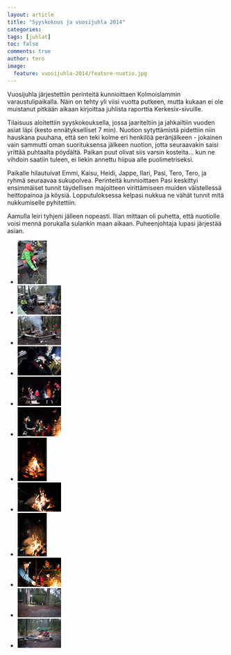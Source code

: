 ```yaml
---
layout: article
title: "Syyskokous ja vuosijuhla 2014"
categories:
tags: [juhlat]
toc: false
comments: true
author: tero
image:
  feature: vuosijuhla-2014/feature-nuotio.jpg
---
```


Vuosijuhla järjestettiin perinteitä kunnioittaen Kolmoislammin varaustulipaikalla. Näin on tehty yli viisi vuotta putkeen, mutta kukaan ei ole muistanut pitkään aikaan kirjoittaa juhlista raporttia Kerkesix-sivuille.

Tilaisuus aloitettiin syyskokouksella, jossa jaariteltiin ja jahkailtiin vuoden asiat läpi (kesto ennätykselliset 7 min). Nuotion sytyttämistä pidettiin niin hauskana puuhana, että sen teki kolme eri henkilöä peränjälkeen - jokainen vain sammutti oman suorituksensa jälkeen nuotion, jotta seuraavakin saisi yrittää puhtaalta pöydältä. Paikan puut olivat siis varsin kosteita... kun ne vihdoin saatiin tuleen, ei liekin annettu hiipua alle puolimetriseksi.

Paikalle hilautuivat Emmi, Kaisu, Heidi, Jappe, Ilari, Pasi, Tero, Tero, ja ryhmä seuraavaa sukupolvea. Perinteitä kunnioittaen Pasi keskittyi ensimmäiset tunnit täydellisen majoitteen virittämiseen muiden väistellessä heittopainoa ja köysiä. Lopputuloksessa kelpasi nukkua ne vähät tunnit mitä nukkumiselle pyhitettiin.

Aamulla leiri tyhjeni jälleen nopeasti. Illan mittaan oli puhetta, että nuotiolle voisi mennä porukalla sulankin maan aikaan. Puheenjohtaja lupasi järjestää asian.

<div class="th-grid image-gallery" markdown="1">

- [![](/images/vuosijuhla-2014/thumbnails/vuosijuhla-2014-1.jpg)](/images/vuosijuhla-2014/vuosijuhla-2014-1.jpg)
- [![](/images/vuosijuhla-2014/thumbnails/vuosijuhla-2014-2.jpg)](/images/vuosijuhla-2014/vuosijuhla-2014-2.jpg)
- [![](/images/vuosijuhla-2014/thumbnails/vuosijuhla-2014-3.jpg)](/images/vuosijuhla-2014/vuosijuhla-2014-3.jpg)
- [![](/images/vuosijuhla-2014/thumbnails/vuosijuhla-2014-4.jpg)](/images/vuosijuhla-2014/vuosijuhla-2014-4.jpg)
- [![](/images/vuosijuhla-2014/thumbnails/vuosijuhla-2014-5.jpg)](/images/vuosijuhla-2014/vuosijuhla-2014-5.jpg)
- [![](/images/vuosijuhla-2014/thumbnails/vuosijuhla-2014-6.jpg)](/images/vuosijuhla-2014/vuosijuhla-2014-6.jpg)
- [![](/images/vuosijuhla-2014/thumbnails/vuosijuhla-2014-7.jpg)](/images/vuosijuhla-2014/vuosijuhla-2014-7.jpg)
- [![](/images/vuosijuhla-2014/thumbnails/vuosijuhla-2014-8.jpg)](/images/vuosijuhla-2014/vuosijuhla-2014-8.jpg)
- [![](/images/vuosijuhla-2014/thumbnails/vuosijuhla-2014-9.jpg)](/images/vuosijuhla-2014/vuosijuhla-2014-9.jpg)
- [![](/images/vuosijuhla-2014/thumbnails/vuosijuhla-2014-10.jpg)](/images/vuosijuhla-2014/vuosijuhla-2014-10.jpg)
- [![](/images/vuosijuhla-2014/thumbnails/vuosijuhla-2014-11.jpg)](/images/vuosijuhla-2014/vuosijuhla-2014-11.jpg)
- [![](/images/vuosijuhla-2014/thumbnails/vuosijuhla-2014-12.jpg)](/images/vuosijuhla-2014/vuosijuhla-2014-12.jpg)

</div>
